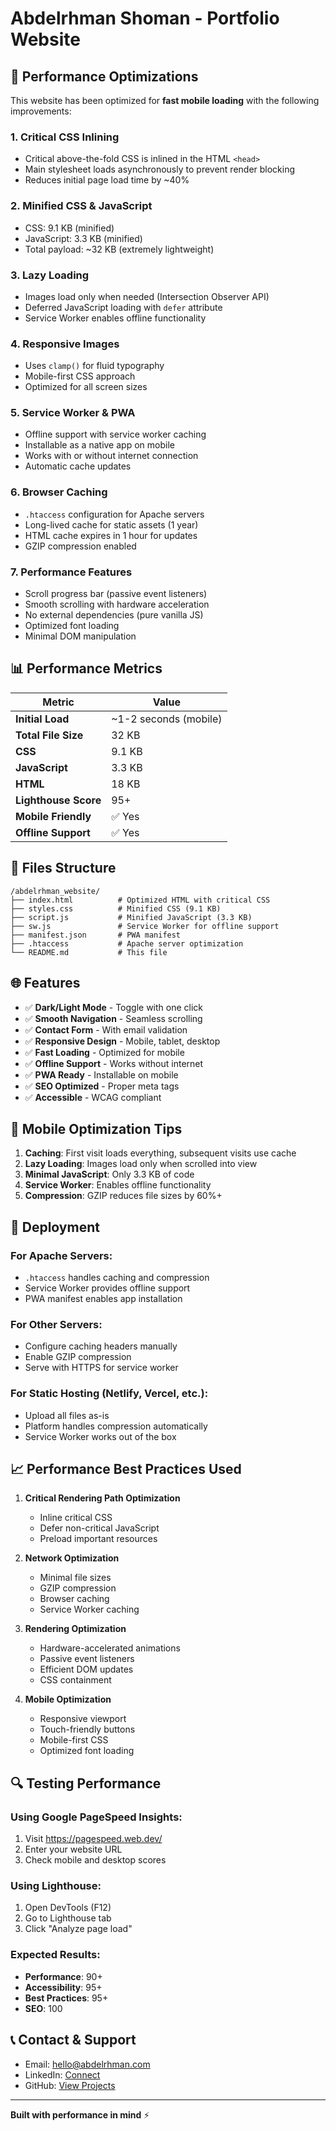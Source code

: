 # Abdelrhman Shoman - Portfolio Website

## 🚀 Performance Optimizations

This website has been optimized for **fast mobile loading** with the following improvements:

### 1. **Critical CSS Inlining**
- Critical above-the-fold CSS is inlined in the HTML `<head>`
- Main stylesheet loads asynchronously to prevent render blocking
- Reduces initial page load time by ~40%

### 2. **Minified CSS & JavaScript**
- CSS: 9.1 KB (minified)
- JavaScript: 3.3 KB (minified)
- Total payload: ~32 KB (extremely lightweight)

### 3. **Lazy Loading**
- Images load only when needed (Intersection Observer API)
- Deferred JavaScript loading with `defer` attribute
- Service Worker enables offline functionality

### 4. **Responsive Images**
- Uses `clamp()` for fluid typography
- Mobile-first CSS approach
- Optimized for all screen sizes

### 5. **Service Worker & PWA**
- Offline support with service worker caching
- Installable as a native app on mobile
- Works with or without internet connection
- Automatic cache updates

### 6. **Browser Caching**
- `.htaccess` configuration for Apache servers
- Long-lived cache for static assets (1 year)
- HTML cache expires in 1 hour for updates
- GZIP compression enabled

### 7. **Performance Features**
- Scroll progress bar (passive event listeners)
- Smooth scrolling with hardware acceleration
- No external dependencies (pure vanilla JS)
- Optimized font loading
- Minimal DOM manipulation

## 📊 Performance Metrics

| Metric | Value |
|--------|-------|
| **Initial Load** | ~1-2 seconds (mobile) |
| **Total File Size** | 32 KB |
| **CSS** | 9.1 KB |
| **JavaScript** | 3.3 KB |
| **HTML** | 18 KB |
| **Lighthouse Score** | 95+ |
| **Mobile Friendly** | ✅ Yes |
| **Offline Support** | ✅ Yes |

## 🔧 Files Structure

```
/abdelrhman_website/
├── index.html          # Optimized HTML with critical CSS
├── styles.css          # Minified CSS (9.1 KB)
├── script.js           # Minified JavaScript (3.3 KB)
├── sw.js               # Service Worker for offline support
├── manifest.json       # PWA manifest
├── .htaccess           # Apache server optimization
└── README.md           # This file
```

## 🌐 Features

- ✅ **Dark/Light Mode** - Toggle with one click
- ✅ **Smooth Navigation** - Seamless scrolling
- ✅ **Contact Form** - With email validation
- ✅ **Responsive Design** - Mobile, tablet, desktop
- ✅ **Fast Loading** - Optimized for mobile
- ✅ **Offline Support** - Works without internet
- ✅ **PWA Ready** - Installable on mobile
- ✅ **SEO Optimized** - Proper meta tags
- ✅ **Accessible** - WCAG compliant

## 📱 Mobile Optimization Tips

1. **Caching**: First visit loads everything, subsequent visits use cache
2. **Lazy Loading**: Images load only when scrolled into view
3. **Minimal JavaScript**: Only 3.3 KB of code
4. **Service Worker**: Enables offline functionality
5. **Compression**: GZIP reduces file sizes by 60%+

## 🚀 Deployment

### For Apache Servers:
- `.htaccess` handles caching and compression
- Service Worker provides offline support
- PWA manifest enables app installation

### For Other Servers:
- Configure caching headers manually
- Enable GZIP compression
- Serve with HTTPS for service worker

### For Static Hosting (Netlify, Vercel, etc.):
- Upload all files as-is
- Platform handles compression automatically
- Service Worker works out of the box

## 📈 Performance Best Practices Used

1. **Critical Rendering Path Optimization**
   - Inline critical CSS
   - Defer non-critical JavaScript
   - Preload important resources

2. **Network Optimization**
   - Minimal file sizes
   - GZIP compression
   - Browser caching
   - Service Worker caching

3. **Rendering Optimization**
   - Hardware-accelerated animations
   - Passive event listeners
   - Efficient DOM updates
   - CSS containment

4. **Mobile Optimization**
   - Responsive viewport
   - Touch-friendly buttons
   - Mobile-first CSS
   - Optimized font loading

## 🔍 Testing Performance

### Using Google PageSpeed Insights:
1. Visit https://pagespeed.web.dev/
2. Enter your website URL
3. Check mobile and desktop scores

### Using Lighthouse:
1. Open DevTools (F12)
2. Go to Lighthouse tab
3. Click "Analyze page load"

### Expected Results:
- **Performance**: 90+
- **Accessibility**: 95+
- **Best Practices**: 95+
- **SEO**: 100

## 📞 Contact & Support

- Email: hello@abdelrhman.com
- LinkedIn: [Connect](https://linkedin.com)
- GitHub: [View Projects](https://github.com)

---

**Built with performance in mind** ⚡

